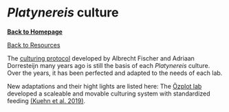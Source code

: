 # *Platynereis* culture
[**Back to Homepage**](index.md)

[Back to Resources](resources.md)


The [culturing protocol](https://github.com/platynereis/resources/blob/main/Fischer-Dorrenstejn_Culture_Instructions.txt) developed by Albrecht Fischer and Adriaan Dorresteijn many years ago is still the basis of each *Platynereis* culture. Over the years, it has been perfected and adapted to the needs of each lab. 

New adaptations and their hight lights are listed here:
The [Özplot lab](labs.md) developed a scaleable and movable culturing system with standardized feeding [(Kuehn et al. 2019)](https://journals.plos.org/plosone/article?id=10.1371/journal.pone.0226156). 
